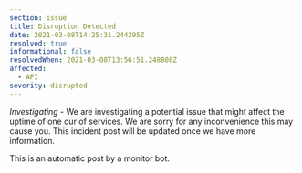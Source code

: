 ```yaml
---
section: issue
title: Disruption Detected
date: 2021-03-08T14:25:31.244295Z
resolved: true
informational: false
resolvedWhen: 2021-03-08T13:56:51.248808Z
affected:
  - API
severity: disrupted
---
```

*Investigating* - We are investigating a potential issue that might affect the uptime of one our of services. We are sorry for any inconvenience this may cause you. This incident post will be updated once we have more information.

This is an automatic post by a monitor bot.
        